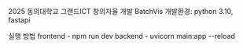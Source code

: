 2025 동의대학교 그랜드ICT 창의자율 개발
BatchVis
개발환경: python 3.10, fastapi

실행 방법
frontend - npm run dev
backend - uvicorn main:app --reload